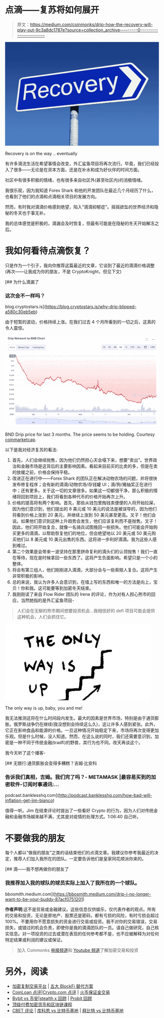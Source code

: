 # 点滴——复苏将如何展开

> 原文：<https://medium.com/coinmonks/drip-how-the-recovery-will-play-out-9c3a8dc1787e?source=collection_archive---------0----------------------->

![](img/c4f4ecb322dc60a73107bcdb7c850d59.png)

Recovery is on the way .. eventually

有许多滴流生活在希望事情会改变，外汇鲨鱼项目将再次流行。毕竟，我们已经投入了很多——无论是在资本方面，还是在补水和成为好伙伴的时间方面。

社区中有很多积极的情绪，也有很多来自社区外(甚至社区内)的消极情绪。

我很乐观，因为我知道 Forex Shark 和他的开发团队在最近几个月经历了什么，也看到了他们的点滴和点滴相关项目的发展方向。

然而，有时我对滴滴价格感到绝望，陷入“滴滴抑郁症”。摇摇欲坠的世界经济和隐秘的冬天也于事无补。

我的总体感觉是积极的，滴漏会及时恢复，但最有可能是在隐秘的冬天开始解冻之后。

# 我如何看待点滴恢复？

只是作为一个引子，我向你推荐这篇最近的文章，它谈到了最近的滴滴价格调整(再次——让我成为你的朋友，不是 CryptoKnight，但见下文)

[](https://blog.cryptostars.is/why-drip-blipped-a580c30eb5eb) [## 为什么滴漏了

### 这次会不一样吗？

blog.cryptostars.is](https://blog.cryptostars.is/why-drip-blipped-a580c30eb5eb) 

由于短暂的波动，价格持续上涨。在我们过去 4 个月所看到的一切之后，这真的令人震惊。

![](img/aad520804d11536a4520cf149bcae51c.png)

BND Drip price for last 3 months. The price seems to be holding. Courtesy [coinmarketcap](https://coinmarketcap.com/currencies/drip-network/drip/bnb/).

以下是我对经济复苏的看法:

1.  首先，人们会继续抛售，因为他们仍然担心天会塌下来，想要“卖出”。世界政治和金融市场是这背后的主要影响因素。看起来目前买的比卖的多，但是在卖的放缓之前，价格会保持平稳。
2.  改进正在进行中——Forex Shark 的团队正在解决动物农场的问题，并将很快发布修复程序；会有新的滴滴/动物农场/存钱罐 UI；滴/狗/猪抽奖正在进行中；还有更多。关于这一切的文章很多。如果这一切都很干净，那么积极的情绪将回到项目上，我们将看到各种代币的价格开始再次上升。
3.  价格的提高将有两个影响。首先，那些从钱包里掏钱卖便便的人将开始拉屎，因为他们意识到，他们提出的 8 美元或 10 美元的说法是被误导的，因为他们将看到价格上涨到 20 美元，并继续上涨到 50 美元甚至更高。叉子！他们会说。如果他们意识到这种上升趋势会发生，他们应该复利而不是抛售。叉子！因此，他们将开始复合，就像一名骑兵试图挽回一些损失。他们可能会开始购买更多的滴滴，以帮助恢复他们的地位，但会绝望地以 20 美元或 50 美元购买他们以 8 美元或 10 美元出售的东西。这将进一步利好滴滴。我为这些人感到难过。
4.  第二个效果是会带来一波坚持在那里拼命复利的滴头们的认领抛售！我们一直在等待，现在是时候拿回一些东西了。这将产生负面影响。希望只是一个小的整体。
5.  将会有第三组人，他们刚刚进入滴滴，大部分会与一些索赔人复合。这将产生非常积极的影响。
6.  总的来说，我认为许多人会意识到，在墙上写的东西和唯一的方法是向上，宝贝！你和我。这可能要等到加密冬天结束。
7.  我刚刚读了来自 Flow Rider 团队的 Irene 的评论，作为对有人担心熊市的回应，当然她指的是外汇鲨鱼项目-

> 人们会在无聊的熊市期间想要投资机会…我相信好的 defi 项目可能会提供这种机会，人们会抓住它。

![](img/82ded31aa82b3adb16f101ebeebebcf3.png)

The only way is up, baby, you and me!

我无法推测这将在什么时间段内发生。最大的因素是世界市场，特别是由于通货膨胀。俄罗斯战争仍在继续(我没想到会持续这么久)，这让许多人感到紧张。此外，它正在影响食品和能源的价格。一旦这种情况开始稳定下来，市场将再次变得更加乐观。但是什么时候，没人知道。然而，在这么说的同时，我们还需要意识到，加密是一种不同于传统金融(tradfi)的野兽，其行为也不同。改天再谈这个。

我今天听了这个播客-

[](http://podcast.banklesshq.com/how-bad-will-inflation-get-jim-bianco) [## 无银行:通货膨胀会变得多糟糕？吉姆·比安科

### 告诉我们真相，吉姆。我们完了吗？- METAMASK |最容易买到的加密软件-订阅时事通讯:️…

podcast.banklesshq.com](http://podcast.banklesshq.com/how-bad-will-inflation-get-jim-bianco) 

值得一听。Jim 在结束评论时提出了一些看好 Crypto 的行为，因为人们对传统金融和金融市场越来越不满，尤其是对疫情的处理方式。1:06:40 自己听。

# 不要做我的朋友

每个人都以“做我的朋友”之类的话结束他们的点滴文章。我建议你参考我最近的决定，推荐人们加入我所在的团队。一定要告诉他们是皇家同花顺派你来的。

[](https://bbosmith.medium.com/drip-i-no-longer-want-to-be-your-buddy-87acf0751201) [## 滴——我不想再做你的朋友了

### 我推荐加入我的球队的球员实际上加入了我所在的一个球队。

bbosmith.medium.com](https://bbosmith.medium.com/drip-i-no-longer-want-to-be-your-buddy-87acf0751201) 

**作者声明**:这不是贸易或金融建议。这些信息仅供娱乐，仅代表作者的观点。所有的交易和投资，无论是房地产、股票还是密码，都有亏损的风险，有时亏损会超过 100%。不要用你不愿意损失的资金进行交易或投资。我不对你的交易错误，交易损失，或错过的机会负责，即使你是我的滴滴团队的一员。请自己做研究，自己核实信息。对一项投资的过去或潜在表现的任何参考都不是，也不应被解释为对任何特定结果或利润的建议或保证。

> 加入 Coinmonks [电报频道](https://t.me/coincodecap)和 [Youtube 频道](https://www.youtube.com/c/coinmonks/videos)了解加密交易和投资

# 另外，阅读

*   [加密复制交易平台](/coinmonks/top-10-crypto-copy-trading-platforms-for-beginners-d0c37c7d698c) | [五大 BlockFi 替代方案](https://coincodecap.com/blockfi-alternatives)
*   [CoinLoan 点评](https://coincodecap.com/coinloan-review)|[Crypto.com 点评](/coinmonks/crypto-com-review-f143dca1f74c) | [火币保证金交易](/coinmonks/huobi-margin-trading-b3b06cdc1519)
*   [Bybit vs 币安](https://coincodecap.com/bybit-binance-moonxbt)|[stealth x 回顾](/coinmonks/stealthex-review-396c67309988) | [Probit 回顾](https://coincodecap.com/probit-review)
*   [顶级付费加密货币和区块链课程](https://coincodecap.com/blockchain-courses)
*   [CBET 评论](https://coincodecap.com/cbet-casino-review) | [库科恩 vs 比特币基地](https://coincodecap.com/kucoin-vs-coinbase) | [拜比特 vs 比特币基地](https://coincodecap.com/bybit-vs-coinbase)